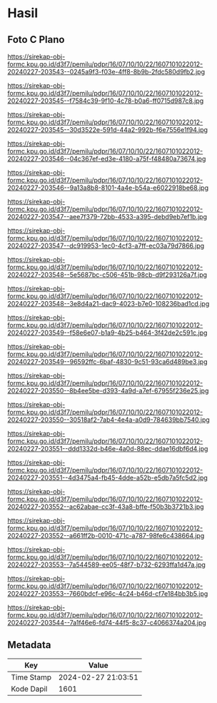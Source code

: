 # Hasil

## Foto C Plano

https://sirekap-obj-formc.kpu.go.id/d3f7/pemilu/pdpr/16/07/10/10/22/1607101022012-20240227-203543--0245a9f3-f03e-4ff8-8b9b-2fdc580d9fb2.jpg

https://sirekap-obj-formc.kpu.go.id/d3f7/pemilu/pdpr/16/07/10/10/22/1607101022012-20240227-203545--f7584c39-9f10-4c78-b0a6-ff0715d987c8.jpg

https://sirekap-obj-formc.kpu.go.id/d3f7/pemilu/pdpr/16/07/10/10/22/1607101022012-20240227-203545--30d3522e-591d-44a2-992b-f6e7556e1f94.jpg

https://sirekap-obj-formc.kpu.go.id/d3f7/pemilu/pdpr/16/07/10/10/22/1607101022012-20240227-203546--04c367ef-ed3e-4180-a75f-f48480a73674.jpg

https://sirekap-obj-formc.kpu.go.id/d3f7/pemilu/pdpr/16/07/10/10/22/1607101022012-20240227-203546--9a13a8b8-8101-4a4e-b54a-e6022918be68.jpg

https://sirekap-obj-formc.kpu.go.id/d3f7/pemilu/pdpr/16/07/10/10/22/1607101022012-20240227-203547--aee7f379-72bb-4533-a395-debd9eb7ef1b.jpg

https://sirekap-obj-formc.kpu.go.id/d3f7/pemilu/pdpr/16/07/10/10/22/1607101022012-20240227-203547--dc919953-1ec0-4cf3-a7ff-ec03a79d7866.jpg

https://sirekap-obj-formc.kpu.go.id/d3f7/pemilu/pdpr/16/07/10/10/22/1607101022012-20240227-203548--5e5687bc-c506-451b-98cb-d9f293126a7f.jpg

https://sirekap-obj-formc.kpu.go.id/d3f7/pemilu/pdpr/16/07/10/10/22/1607101022012-20240227-203548--3e8d4a21-dac9-4023-b7e0-108236bad1cd.jpg

https://sirekap-obj-formc.kpu.go.id/d3f7/pemilu/pdpr/16/07/10/10/22/1607101022012-20240227-203549--f58e6e07-b1a9-4b25-b464-3f42de2c591c.jpg

https://sirekap-obj-formc.kpu.go.id/d3f7/pemilu/pdpr/16/07/10/10/22/1607101022012-20240227-203549--96592ffc-6baf-4830-9c51-93ca6d489be3.jpg

https://sirekap-obj-formc.kpu.go.id/d3f7/pemilu/pdpr/16/07/10/10/22/1607101022012-20240227-203550--8b4ee5be-d393-4a9d-a7ef-67955f236e25.jpg

https://sirekap-obj-formc.kpu.go.id/d3f7/pemilu/pdpr/16/07/10/10/22/1607101022012-20240227-203550--30518af2-7ab4-4e4a-a0d9-784639bb7540.jpg

https://sirekap-obj-formc.kpu.go.id/d3f7/pemilu/pdpr/16/07/10/10/22/1607101022012-20240227-203551--ddd1332d-b46e-4a0d-88ec-ddae16dbf6d4.jpg

https://sirekap-obj-formc.kpu.go.id/d3f7/pemilu/pdpr/16/07/10/10/22/1607101022012-20240227-203551--4d3475a4-fb45-4dde-a52b-e5db7a5fc5d2.jpg

https://sirekap-obj-formc.kpu.go.id/d3f7/pemilu/pdpr/16/07/10/10/22/1607101022012-20240227-203552--ac62abae-cc3f-43a8-bffe-f50b3b3721b3.jpg

https://sirekap-obj-formc.kpu.go.id/d3f7/pemilu/pdpr/16/07/10/10/22/1607101022012-20240227-203552--a661ff2b-0010-471c-a787-98fe6c438664.jpg

https://sirekap-obj-formc.kpu.go.id/d3f7/pemilu/pdpr/16/07/10/10/22/1607101022012-20240227-203553--7a544589-ee05-48f7-b732-6293ffa1d47a.jpg

https://sirekap-obj-formc.kpu.go.id/d3f7/pemilu/pdpr/16/07/10/10/22/1607101022012-20240227-203553--7660bdcf-e96c-4c24-b46d-cf7e184bb3b5.jpg

https://sirekap-obj-formc.kpu.go.id/d3f7/pemilu/pdpr/16/07/10/10/22/1607101022012-20240227-203544--7a1f46e6-fd74-44f5-8c37-c4066374a204.jpg


## Metadata

| Key        | Value               |
| ---------- | ------------------- |
| Time Stamp | 2024-02-27 21:03:51 |
| Kode Dapil | 1601                |



